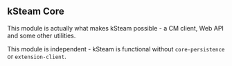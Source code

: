 kSteam Core
---
This module is actually what makes kSteam possible - a CM client, Web API and some other utilities.

This module is independent - kSteam is functional without `core-persistence` or `extension-client`.